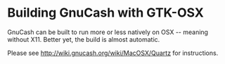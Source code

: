 # Building GnuCash with GTK-OSX #

GnuCash can be built to run more or less natively on OSX -- meaning
without X11. Better yet, the build is almost automatic.

Please see http://wiki.gnucash.org/wiki/MacOSX/Quartz for instructions.

